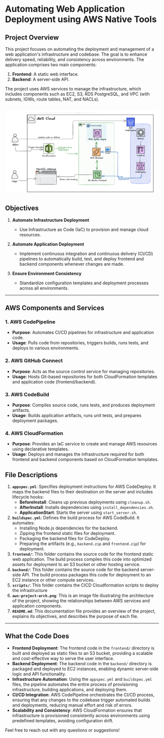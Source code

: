 # Automating Web Application Deployment using  AWS Native Tools

## Project Overview

This project focuses on automating the deployment and management of a web application's infrastructure and codebase. The goal is to enhance delivery speed, reliability, and consistency across environments. The application comprises two main components:

1. **Frontend**: A static web interface.  
2. **Backend**: A server-side API.  

The project uses AWS services to manage the infrastructure, which includes components such as EC2, S3, RDS PostgreSQL, and VPC (with subnets, IGWs, route tables, NAT, and NACLs).

![Project Diagram](aws-project-arch.png)
---

## Objectives

1. **Automate Infrastructure Deployment**  
   - Use Infrastructure as Code (IaC) to provision and manage cloud resources.  

2. **Automate Application Deployment**  
   - Implement continuous integration and continuous delivery (CI/CD) pipelines to automatically build, test, and deploy frontend and backend components whenever changes are made.  

3. **Ensure Environment Consistency**  
   - Standardize configuration templates and deployment processes across all environments.  

---

## AWS Components and Services

### 1. **AWS CodePipeline**  
   - **Purpose**: Automates CI/CD pipelines for infrastructure and application code.  
   - **Usage**: Pulls code from repositories, triggers builds, runs tests, and deploys to various environments.  

### 2. **AWS GitHub Connect**  
   - **Purpose**: Acts as the source control service for managing repositories.  
   - **Usage**: Hosts Git-based repositories for both CloudFormation templates and application code (frontend/backend).  

### 3. **AWS CodeBuild**  
   - **Purpose**: Compiles source code, runs tests, and produces deployment artifacts.  
   - **Usage**: Builds application artifacts, runs unit tests, and prepares deployment packages.  

### 4. **AWS CloudFormation**  
   - **Purpose**: Provides an IaC service to create and manage AWS resources using declarative templates.  
   - **Usage**: Deploys and manages the infrastructure required for both frontend and backend components based on CloudFormation templates.

## File Descriptions

1. **`appspec.yml`**: Specifies deployment instructions for AWS CodeDeploy. It maps the backend files to their destination on the server and includes lifecycle hooks:
   - **BeforeInstall**: Cleans up previous deployments using `cleanup.sh`.
   - **AfterInstall**: Installs dependencies using `install_dependencies.sh`.
   - **ApplicationStart**: Starts the server using `start_server.sh`.
2. **`buildspec.yml`**: Defines the build process for AWS CodeBuild. It automates:
   - Installing Node.js dependencies for the backend.
   - Zipping the frontend static files for deployment.
   - Packaging the backend files for CodeDeploy.
   - Preparing the artifacts (e.g., `backend.zip` and `frontend.zip`) for deployment.
3. **`frontend/`**: This folder contains the source code for the frontend static web application. The build process compiles this code into optimized assets for deployment to an S3 bucket or other hosting service.
4. **`backend/`**: This folder contains the source code for the backend server-side API. The build process packages this code for deployment to an EC2 instance or other compute services.
5. **`scripts/`**: This folder contains the CICD Cloudformation scripts to deploy the infrastructure 
6. **`aws-project-arch.png`**: This is an image file illustrating the architecture of the project, showing the relationships between AWS services and application components.
7. **`README.md`**: This documentation file provides an overview of the project, explains its objectives, and describes the purpose of each file.

---

## What the Code Does

- **Frontend Deployment**: The frontend code in the `frontend/` directory is built and deployed as static files to an S3 bucket, providing a scalable and cost-effective way to serve the user interface.
- **Backend Deployment**: The backend code in the `backend/` directory is packaged and deployed to EC2 instances, enabling dynamic server-side logic and API functionality.
- **Infrastructure Automation**: Using the `appspec.yml` and `buildspec.yml` files, the pipeline automates the entire process of provisioning infrastructure, building applications, and deploying them.
- **CI/CD Integration**: AWS CodePipeline orchestrates the CI/CD process, ensuring that any changes to the codebase trigger automated builds and deployments, reducing manual effort and risk of errors.
- **Scalability and Consistency**: AWS CloudFormation ensures that infrastructure is provisioned consistently across environments using predefined templates, avoiding configuration drift.

Feel free to reach out with any questions or suggestions!
